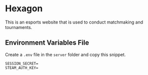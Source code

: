 # Hexagon

This is an esports website that is used to conduct matchmaking and tournaments.

## Environment Variables File

Create a `.env` file in the `server` folder and copy this snippet.

```
SESSION_SECRET=
STEAM_AUTH_KEY=
```
